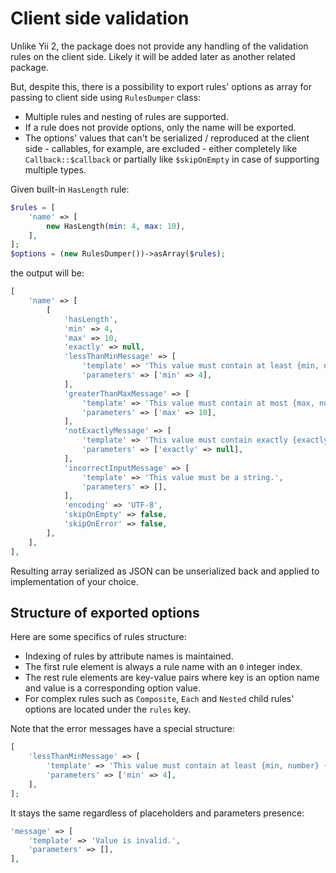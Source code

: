 # Client side validation

Unlike Yii 2, the package does not provide any handling of the validation rules on the client side. Likely it will be 
added later as another related package. 

But, despite this, there is a possibility to export rules' options as array for passing to client side using 
`RulesDumper` class:

- Multiple rules and nesting of rules are supported.
- If a rule does not provide options, only the name will be exported.
- The options' values that can't be serialized / reproduced at the client side - callables, for example, are excluded - 
either completely like `Callback::$callback` or partially like `$skipOnEmpty` in case of supporting multiple types.

Given built-in `HasLength` rule:

```php
$rules = [  
    'name' => [  
        new HasLength(min: 4, max: 10),  
    ],  
];  
$options = (new RulesDumper())->asArray($rules);
```

the output will be:

```php
[  
    'name' => [  
        [  
            'hasLength',  
            'min' => 4,  
            'max' => 10,  
            'exactly' => null,  
            'lessThanMinMessage' => [  
                'template' => 'This value must contain at least {min, number} {min, plural, one{character} other{characters}}.',  
                'parameters' => ['min' => 4],  
            ],  
            'greaterThanMaxMessage' => [  
                'template' => 'This value must contain at most {max, number} {max, plural, one{character} other{characters}}.',  
                'parameters' => ['max' => 10],  
            ],  
            'notExactlyMessage' => [  
                'template' => 'This value must contain exactly {exactly, number} {exactly, plural, one{character} other{characters}}.',  
                'parameters' => ['exactly' => null],  
            ],  
            'incorrectInputMessage' => [  
                'template' => 'This value must be a string.',  
                'parameters' => [],  
            ],  
            'encoding' => 'UTF-8',  
            'skipOnEmpty' => false,  
            'skipOnError' => false,  
        ],
    ],  
],
```

Resulting array serialized as JSON can be unserialized back and applied to implementation of your choice.

## Structure of exported options

Here are some specifics of rules structure:

- Indexing of rules by attribute names is maintained.
- The first rule element is always a rule name with an `0` integer index.
- The rest rule elements are key-value pairs where key is an option name and value is a corresponding option value.
- For complex rules such as `Composite`, `Each` and `Nested` child rules' options are located under the `rules` key.

Note that the error messages have a special structure:

```php
[
    'lessThanMinMessage' => [  
        'template' => 'This value must contain at least {min, number} {min, plural, one{character} other{characters}}.',  
        'parameters' => ['min' => 4],  
    ],
];
```

It stays the same regardless of placeholders and parameters presence:

```php
'message' => [
    'template' => 'Value is invalid.',
    'parameters' => [],
],
```
